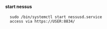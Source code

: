 #### start nessus 

      sudo /bin/systemctl start nessusd.service   
      access via https://USER:8834/
      
      
